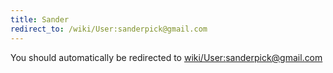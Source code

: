```yaml
---
title: Sander
redirect_to: /wiki/User:sanderpick@gmail.com
---
```


You should automatically be redirected to [wiki/User:sanderpick@gmail.com](User:sanderpick@gmail.com)
